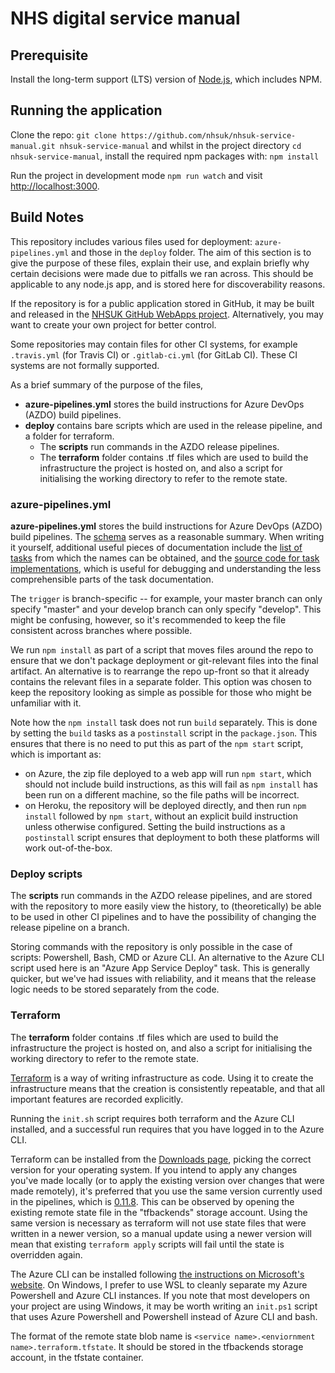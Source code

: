 # NHS digital service manual

## Prerequisite

Install the long-term support (LTS) version of <a href="https://nodejs.org/en/">Node.js</a>, which includes NPM.

## Running the application

Clone the repo: `git clone https://github.com/nhsuk/nhsuk-service-manual.git nhsuk-service-manual` and whilst in the project directory `cd nhsuk-service-manual`, install the required npm packages with: `npm install`

Run the project in development mode `npm run watch` and visit <a href="http://localhost:3000">http://localhost:3000</a>.

## Build Notes

This repository includes various files used for deployment: `azure-pipelines.yml` and those in the `deploy` folder. The aim of this section is to give the purpose of these files, explain their use, and explain briefly why certain decisions were made due to pitfalls we ran across. This should be applicable to any node.js app, and is stored here for discoverability reasons.

If the repository is for a public application stored in GitHub, it may be built and released in the [NHSUK GitHub WebApps project](https://dev.azure.com/nhsuk/nhsuk.GitHub.WebApps). Alternatively, you may want to create your own project for better control.

Some repositories may contain files for other CI systems, for example `.travis.yml` (for Travis CI) or `.gitlab-ci.yml` (for GitLab CI). These CI systems are not formally supported.

As a brief summary of the purpose of the files,
* **azure-pipelines.yml** stores the build instructions for Azure DevOps (AZDO) build pipelines.
* **deploy** contains bare scripts which are used in the release pipeline, and a folder for terraform.
    * The **scripts** run commands in the AZDO release pipelines.
    * The **terraform** folder contains .tf files which are used to build the infrastructure the project is hosted on, and also a script for initialising the working directory to refer to the remote state.

### azure-pipelines.yml

**azure-pipelines.yml** stores the build instructions for Azure DevOps (AZDO) build pipelines. The [schema](https://docs.microsoft.com/en-us/azure/devops/pipelines/yaml-schema) serves as a reasonable summary. When writing it yourself, additional useful pieces of documentation include the [list of tasks](https://docs.microsoft.com/en-us/azure/devops/pipelines/tasks/) from which the names can be obtained, and the [source code for task implementations](https://github.com/Microsoft/azure-pipelines-tasks), which is useful for debugging and understanding the less comprehensible parts of the task documentation.

The `trigger` is branch-specific -- for example, your master branch can only specify "master" and your develop branch can only specify "develop". This might be confusing, however, so it's recommended to keep the file consistent across branches where possible.

We run `npm install` as part of a script that moves files around the repo to ensure that we don't package deployment or git-relevant files into the final artifact. An alternative is to rearrange the repo up-front so that it already contains the relevant files in a separate folder. This option was chosen to keep the repository looking as simple as possible for those who might be unfamiliar with it.

Note how the `npm install` task does not run `build` separately. This is done by setting the `build` tasks as a `postinstall` script in the `package.json`. This ensures that there is no need to put this as part of the `npm start` script, which is important as:
* on Azure, the zip file deployed to a web app will run `npm start`, which should not include build instructions, as this will fail as `npm install` has been run on a different machine, so the file paths will be incorrect.
* on Heroku, the repository will be deployed directly, and then run `npm install` followed by `npm start`, without an explicit build instruction unless otherwise configured.
Setting the build instructions as a `postinstall` script ensures that deployment to both these platforms will work out-of-the-box.

### Deploy scripts

The **scripts** run commands in the AZDO release pipelines, and are stored with the repository to more easily view the history, to (theoretically) be able to be used in other CI pipelines and to have the possibility of changing the release pipeline on a branch.

Storing commands with the repository is only possible in the case of scripts: Powershell, Bash, CMD or Azure CLI. An alternative to the Azure CLI script used here is an "Azure App Service Deploy" task. This is generally quicker, but we've had issues with reliability, and it means that the release logic needs to be stored separately from the code.

### Terraform

The **terraform** folder contains .tf files which are used to build the infrastructure the project is hosted on, and also a script for initialising the working directory to refer to the remote state.

[Terraform](https://www.terraform.io/) is a way of writing infrastructure as code. Using it to create the infrastructure means that the creation is consistently repeatable, and that all important features are recorded explicitly.

Running the `init.sh` script requires both terraform and the Azure CLI installed, and a successful run requires that you have logged in to the Azure CLI.

Terraform can be installed from the [Downloads page](https://www.terraform.io/downloads.html), picking the correct version for your operating system. If you intend to apply any changes you've made locally (or to apply the existing version over changes that were made remotely), it's preferred that you use the same version currently used in the pipelines, which is [0.11.8](https://releases.hashicorp.com/terraform/0.11.8/). This can be observed by opening the existing remote state file in the "tfbackends" storage account. Using the same version is necessary as terraform will not use state files that were written in a newer version, so a manual update using a newer version will mean that existing `terraform apply` scripts will fail until the state is overridden again.

The Azure CLI can be installed following [the instructions on Microsoft's website](https://docs.microsoft.com/en-us/cli/azure/install-azure-cli). On Windows, I prefer to use WSL to cleanly separate my Azure Powershell and Azure CLI instances. If you note that most developers on your project are using Windows, it may be worth writing an `init.ps1` script that uses Azure Powershell and Powershell instead of Azure CLI and bash.

The format of the remote state blob name is `<service name>.<enviornment name>.terraform.tfstate`. It should be stored in the tfbackends storage account, in the tfstate container.